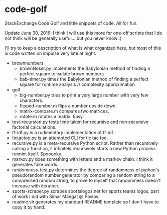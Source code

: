 code-golf
=========

StackExchange Code Golf and little snippets of code. All for fun.

Update June 30, 2016: I think I will use this more for one-off scripts that I do not think will be generally useful... but you never know :)

I'll try to keep a description of what is what organized here, but most of this is code written on impulse very late at night.

+ brownnumbers
    + brownNoser.py implements the Babylonian method of finding a perfect square to isolate brown numbers
    + bab-timer.py times the Babylonian method of finding a perfect square for runtime analysis // complexity approximation
+ golf
	+ big-number.py tries to print a very large number with very few characters.
	+ flipped-number.m flips a number upside down.
	+ matrix-compare.m compares two matrices.
	+ rotate.m rotates a matrix. Easy.
+ test-recursion.py tests time taken for recursive and non-recursive factorial calculations.
+ tf-idf.py is a rudimentary implementation of tf-idf.
+ tictactoe.py is an attempted CLI for tic tac toe.
+ recursive.py is a meta-recursive Python script. Rather than recursively calling a function, it infinitely recursively starts a new Python process runnint itself. Spooooky.
+ markov.py does something with letters and a markov chain. I think it generates fake words.
+ randomness-test.py determines the degree of randomness of python's pseudorandom number generator by comparing a random string to a compressed random string, to prove to myself that randomness doesn't increase with iteration.
+ sports-scraper.py scrapes sportslogos.net for sports teams logos, part of work I did with Simar Mangat @ Pavlov.
+ readme.sh generates my standard README template so I don't have to copy it by hand.